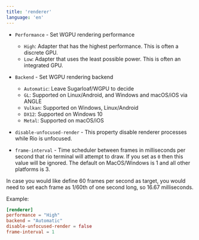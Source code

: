 ```yaml
---
title: 'renderer'
language: 'en'
---
```


- `Performance` - Set WGPU rendering performance

  - `High`: Adapter that has the highest performance. This is often a discrete GPU.
  - `Low`: Adapter that uses the least possible power. This is often an integrated GPU.

- `Backend` - Set WGPU rendering backend

  - `Automatic`: Leave Sugarloaf/WGPU to decide
  - `GL`: Supported on Linux/Android, and Windows and macOS/iOS via ANGLE
  - `Vulkan`: Supported on Windows, Linux/Android
  - `DX12`: Supported on Windows 10
  - `Metal`: Supported on macOS/iOS

- `disable-unfocused-render` - This property disable renderer processes while Rio is unfocused.

- `frame-interval` - Time scheduler between frames in milliseconds per second that rio terminal will attempt to draw. If you set as `0` then this value will be ignored. The default on MacOS/Windows is 1 and all other platforms is 3.

In case you would like define 60 frames per second as target, you would need to set each frame as 1/60th of one second long, so 16.67 milliseconds.

Example:

```toml
[renderer]
performance = "High"
backend = "Automatic"
disable-unfocused-render = false
frame-interval = 1
```
